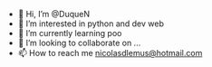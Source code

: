 - 👋 Hi, I’m @DuqueN
- 👀 I’m interested in python and dev web
- 🌱 I’m currently learning poo
- 💞️ I’m looking to collaborate on ...
- 📫 How to reach me nicolasdlemus@hotmail.com

<!---
DuqueN/DuqueN is a ✨ special ✨ repository because its `README.md` (this file) appears on your GitHub profile.
You can click the Preview link to take a look at your changes.
--->
